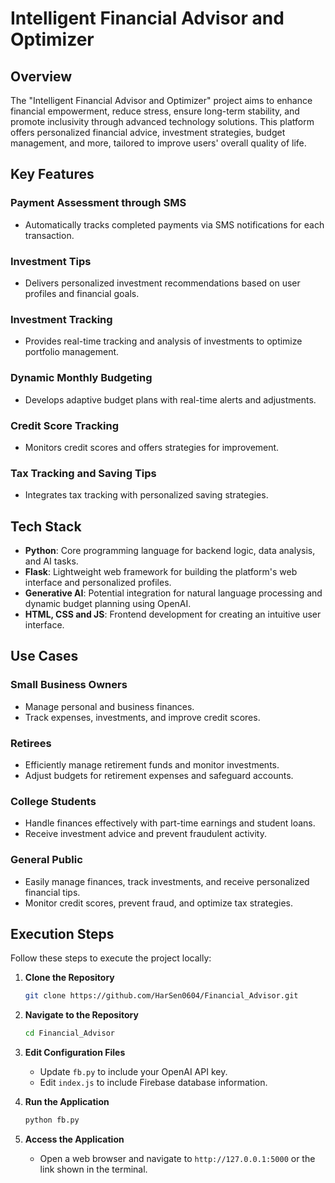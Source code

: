 # Intelligent Financial Advisor and Optimizer
 
## Overview

The "Intelligent Financial Advisor and Optimizer" project aims to enhance financial empowerment, reduce stress, ensure long-term stability, and promote inclusivity through advanced technology solutions. This platform offers personalized financial advice, investment strategies, budget management, and more, tailored to improve users' overall quality of life.

## Key Features

### Payment Assessment through SMS
- Automatically tracks completed payments via SMS notifications for each transaction.

### Investment Tips
- Delivers personalized investment recommendations based on user profiles and financial goals.

### Investment Tracking
- Provides real-time tracking and analysis of investments to optimize portfolio management.

### Dynamic Monthly Budgeting
- Develops adaptive budget plans with real-time alerts and adjustments.

### Credit Score Tracking
- Monitors credit scores and offers strategies for improvement.

### Tax Tracking and Saving Tips
- Integrates tax tracking with personalized saving strategies.

## Tech Stack

- **Python**: Core programming language for backend logic, data analysis, and AI tasks.
- **Flask**: Lightweight web framework for building the platform's web interface and personalized profiles.
- **Generative AI**: Potential integration for natural language processing and dynamic budget planning using OpenAI.
- **HTML, CSS and JS**: Frontend development for creating an intuitive user interface.

## Use Cases

### Small Business Owners
- Manage personal and business finances.
- Track expenses, investments, and improve credit scores.

### Retirees
- Efficiently manage retirement funds and monitor investments.
- Adjust budgets for retirement expenses and safeguard accounts.

### College Students
- Handle finances effectively with part-time earnings and student loans.
- Receive investment advice and prevent fraudulent activity.

### General Public
- Easily manage finances, track investments, and receive personalized financial tips.
- Monitor credit scores, prevent fraud, and optimize tax strategies.

## Execution Steps

Follow these steps to execute the project locally:

1. **Clone the Repository**
   ```bash
   git clone https://github.com/HarSen0604/Financial_Advisor.git
   ```

2. **Navigate to the Repository**
   ```bash
   cd Financial_Advisor
   ```

3. **Edit Configuration Files**
   - Update `fb.py` to include your OpenAI API key.
   - Edit `index.js` to include Firebase database information.

4. **Run the Application**
   ```bash
   python fb.py
   ```

5. **Access the Application**
   - Open a web browser and navigate to `http://127.0.0.1:5000` or the link shown in the terminal.
